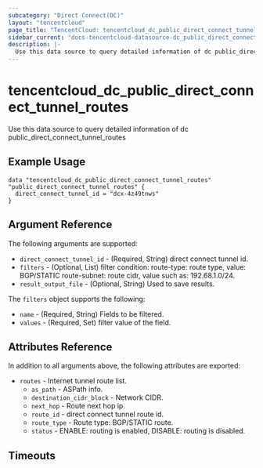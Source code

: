```yaml
---
subcategory: "Direct Connect(DC)"
layout: "tencentcloud"
page_title: "TencentCloud: tencentcloud_dc_public_direct_connect_tunnel_routes"
sidebar_current: "docs-tencentcloud-datasource-dc_public_direct_connect_tunnel_routes"
description: |-
  Use this data source to query detailed information of dc public_direct_connect_tunnel_routes
---
```


# tencentcloud_dc_public_direct_connect_tunnel_routes

Use this data source to query detailed information of dc public_direct_connect_tunnel_routes

## Example Usage

```hcl
data "tencentcloud_dc_public_direct_connect_tunnel_routes" "public_direct_connect_tunnel_routes" {
  direct_connect_tunnel_id = "dcx-4z49tnws"
}
```

## Argument Reference

The following arguments are supported:

* `direct_connect_tunnel_id` - (Required, String) direct connect tunnel id.
* `filters` - (Optional, List) filter condition: route-type: route type, value: BGP/STATIC route-subnet: route cidr, value such as: 192.68.1.0/24.
* `result_output_file` - (Optional, String) Used to save results.

The `filters` object supports the following:

* `name` - (Required, String) Fields to be filtered.
* `values` - (Required, Set) filter value of the field.

## Attributes Reference

In addition to all arguments above, the following attributes are exported:

* `routes` - Internet tunnel route list.
  * `as_path` - ASPath info.
  * `destination_cidr_block` - Network CIDR.
  * `next_hop` - Route next hop ip.
  * `route_id` - direct connect tunnel route id.
  * `route_type` - Route type: BGP/STATIC route.
  * `status` - ENABLE: routing is enabled, DISABLE: routing is disabled.


## Timeouts

<no value>


